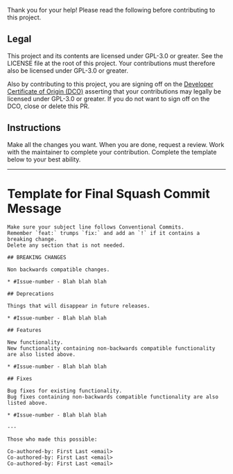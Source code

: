 Thank you for your help! Please read the following before contributing to
this project.

## Legal

This project and its contents are licensed under GPL-3.0 or greater.
See the LICENSE file at the root of this project. Your contributions must
therefore also be licensed under GPL-3.0 or greater.

Also by contributing to this project, you are signing off on the
[Developer Certificate of Origin (DCO)](https://developercertificate.org/)
asserting that your contributions may legally be licensed under GPL-3.0
or greater. If you do not want to sign off on the DCO, close or delete
this PR.

## Instructions

Make all the changes you want. When you are done, request a review.
Work with the maintainer to complete your contribution.
Complete the template below to your best ability.

---

# Template for Final Squash Commit Message

```
Make sure your subject line follows Conventional Commits.
Remember `feat:` trumps `fix:` and add an `!` if it contains a breaking change.
Delete any section that is not needed.

## BREAKING CHANGES

Non backwards compatible changes.

* #Issue-number - Blah blah blah

## Deprecations

Things that will disappear in future releases.

* #Issue-number - Blah blah blah

## Features

New functionality.
New functionality containing non-backwards compatible functionality are also listed above.

* #Issue-number - Blah blah blah

## Fixes

Bug fixes for existing functionality.
Bug fixes containing non-backwards compatible functionality are also listed above.

* #Issue-number - Blah blah blah

---

Those who made this possible:

Co-authored-by: First Last <email>
Co-authored-by: First Last <email>
Co-authored-by: First Last <email>
```
